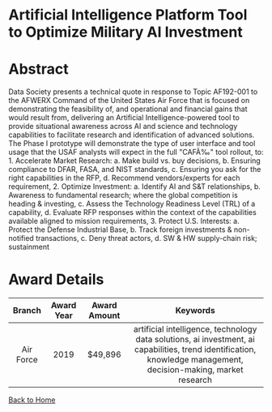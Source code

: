 
Artificial Intelligence Platform Tool to Optimize Military AI Investment
========================================================================

# Abstract


Data Society presents a technical quote in response to Topic AF192-001 to the AFWERX Command of the United States Air Force that is focused on demonstrating the feasibility of, and operational and financial gains that would result from, delivering an Artificial Intelligence-powered tool to provide situational awareness across AI and science and technology capabilities to facilitate research and identification of advanced solutions. The Phase I prototype will demonstrate the type of user interface and tool usage that the USAF analysts will expect in the full "CAFÃ‰" tool rollout, to: 1. Accelerate Market Research: a. Make build vs. buy decisions, b. Ensuring compliance to DFAR, FASA, and NIST standards, c. Ensuring you ask for the right capabilities in the RFP, d. Recommend vendors/experts for each requirement, 2. Optimize Investment: a. Identify AI and S&T relationships, b. Awareness to fundamental research; where the global competition is heading & investing, c. Assess the Technology Readiness Level (TRL) of a capability, d. Evaluate RFP responses within the context of the capabilities available aligned to mission requirements, 3. Protect U.S. Interests: a. Protect the Defense Industrial Base, b. Track foreign investments & non-notified transactions, c. Deny threat actors, d. SW & HW supply-chain risk; sustainment  

# Award Details

|Branch|Award Year|Award Amount|Keywords|
| :---: | :---: | :---: | :---: |
|Air Force|2019|$49,896|artificial intelligence, technology data solutions, ai investment, ai capabilities, trend identification, knowledge management, decision-making, market research|
  
  


[Back to Home](https://github.com/chrischow/dod_sbir_awards/Reports/DJ/#1530)